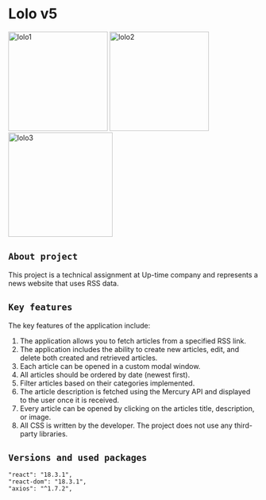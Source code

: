# Lolo v5

<img src="https://github.com/TigerTimofey/lolo/assets/119110538/60c10437-c558-483f-882e-d8067301cf75" width="200" alt="lolo1">
<img src="https://github.com/TigerTimofey/lolo/assets/119110538/8ee245f8-50c0-4f74-a415-b685a91a07b4" width="200" alt="lolo2">
<img src="https://github.com/TigerTimofey/lolo/assets/119110538/7cc05e76-4d3b-44e5-b2cd-04edf51b07df" width="210" alt="lolo3">

## `About project`
This project is a technical assignment at Up-time company and represents a news website that uses RSS data.

## `Key features`

The key features of the application include:

1. The application allows you to fetch articles from a specified RSS link.
2. The application includes the ability to create new articles, edit, and delete both created and retrieved articles.
3. Each article can be opened in a custom modal window.
4. All articles should be ordered by date (newest first).
5. Filter articles based on their categories implemented.
6. The article description is fetched using the Mercury API and displayed to the user once it is received.
7. Every article can be opened by clicking on the articles title, description, or image.
8. All CSS is written by the developer. The project does not use any third-party libraries.
   
## `Versions and used packages`

    "react": "18.3.1",
    "react-dom": "18.3.1",
    "axios": "^1.7.2",


